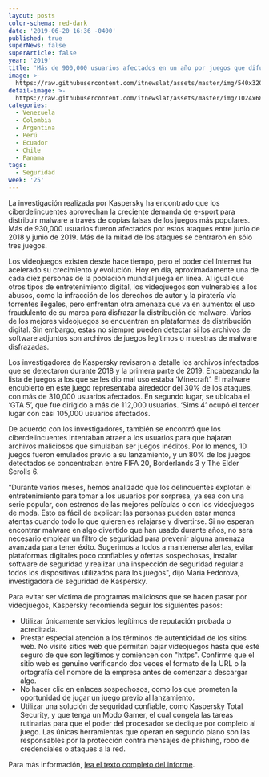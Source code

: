 ```yaml
---
layout: posts
color-schema: red-dark
date: '2019-06-20 16:36 -0400'
published: true
superNews: false
superArticle: false
year: '2019'
title: 'Más de 900,000 usuarios afectados en un año por juegos que difunden malware'
image: >-
  https://raw.githubusercontent.com/itnewslat/assets/master/img/540x320/Videojuegos-p.jpg
detail-image: >-
  https://raw.githubusercontent.com/itnewslat/assets/master/img/1024x680/Videojuegos-g.jpg
categories:
  - Venezuela
  - Colombia
  - Argentina
  - Perú
  - Ecuador
  - Chile
  - Panama
tags:
  - Seguridad
week: '25'
---
```

La investigación realizada por Kaspersky ha encontrado que los ciberdelincuentes aprovechan la creciente demanda de e-sport para distribuir malware a través de copias falsas de los juegos más populares. Más de 930,000 usuarios fueron afectados por estos ataques entre junio de 2018 y junio de 2019. Más de la mitad de los ataques se centraron en sólo tres juegos.

Los videojuegos existen desde hace tiempo, pero el poder del Internet ha acelerado su crecimiento y evolución. Hoy en día, aproximadamente una de cada diez personas de la población mundial juega en línea. Al igual que otros tipos de entretenimiento digital, los videojuegos son vulnerables a los abusos, como la infracción de los derechos de autor y la piratería vía torrentes ilegales, pero enfrentan otra amenaza que va en aumento: el uso fraudulento de su marca para disfrazar la distribución de malware. Varios de los mejores videojuegos se encuentran en plataformas de distribución digital. Sin embargo, estas no siempre pueden detectar si los archivos de software adjuntos son archivos de juegos legítimos o muestras de malware disfrazadas.

Los investigadores de Kaspersky revisaron a detalle los archivos infectados que se detectaron durante 2018 y la primera parte de 2019. Encabezando la lista de juegos a los que se les dio mal uso estaba ‘Minecraft’. El malware encubierto en este juego representaba alrededor del 30% de los ataques, con más de 310,000 usuarios afectados. En segundo lugar, se ubicaba el ‘GTA 5’, que fue dirigido a más de 112,000 usuarios. ‘Sims 4’ ocupó el tercer lugar con casi 105,000 usuarios afectados.

De acuerdo con los investigadores, también se encontró que los ciberdelincuentes intentaban atraer a los usuarios para que bajaran archivos maliciosos que simulaban ser juegos inéditos. Por lo menos, 10 juegos fueron emulados previo a su lanzamiento, y un 80% de los juegos detectados se concentraban entre FIFA 20, Borderlands 3 y The Elder Scrolls 6.

“Durante varios meses, hemos analizado que los delincuentes explotan el entretenimiento para tomar a los usuarios por sorpresa, ya sea con una serie popular, con estrenos de las mejores películas o con los videojuegos de moda. Esto es fácil de explicar: las personas pueden estar menos atentas cuando todo lo que quieren es relajarse y divertirse. Si no esperan encontrar malware en algo divertido que han usado durante años, no será necesario emplear un filtro de seguridad para prevenir alguna amenaza avanzada para tener éxito. Sugerimos a todos a mantenerse alertas, evitar plataformas digitales poco confiables y ofertas sospechosas, instalar software de seguridad y realizar una inspección de seguridad regular a todos los dispositivos utilizados para los juegos", dijo Maria Fedorova, investigadora de seguridad de Kaspersky.

Para evitar ser víctima de programas maliciosos que se hacen pasar por videojuegos, Kaspersky recomienda seguir los siguientes pasos:

- Utilizar únicamente servicios legítimos de reputación probada o acreditada.
- Prestar especial atención a los términos de autenticidad de los sitios web. No visite sitios web que permitan bajar videojuegos hasta que esté seguro de que son legítimos y comiencen con "https". Confirme que el sitio web es genuino verificando dos veces el formato de la URL o la ortografía del nombre de la empresa antes de comenzar a descargar algo. 
- No hacer clic en enlaces sospechosos, como los que prometen la oportunidad de jugar un juego previo al lanzamiento.
- Utilizar una solución de seguridad confiable, como Kaspersky Total Security, y que tenga un Modo Gamer, el cual congela las tareas rutinarias para que el poder del procesador se dedique por completo al juego. Las únicas herramientas que operan en segundo plano son las responsables por la protección contra mensajes de phishing, robo de credenciales o ataques a la red.

Para más información, [lea el texto completo del informe](https://media.kasperskycontenthub.com/wp-content/uploads/sites/100/2019/06/13072632/Kaspersky-Flash-Report_Gaming-threats-2019.pdf).
